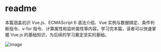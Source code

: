 # readme

本篇涵盖初识 Vue.js、ECMAScript 6 语法介绍、Vue 实例与数据绑定、条件判断指令、v-for 指令、计算属性和监听属性等内容。学习完本篇，读者可以快速掌握 Vue.js 的基础知识，为后续的学习奠定坚实的基础。

![image](https://read-1305214533.cos.ap-guangzhou.myqcloud.com/Figure-P13_1300.jpg)
